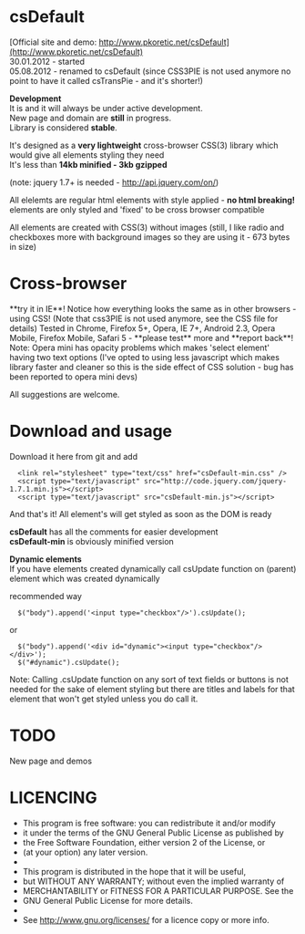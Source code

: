 <h1>
      csDefault
</h1>

 
 
[Official site and demo: http://www.pkoretic.net/csDefault](http://www.pkoretic.net/csDefault)  
30.01.2012 - started  
05.08.2012 - renamed to csDefault (since CSS3PIE is not used anymore no point to have it called csTransPie - and it's shorter!)


**Development**  
It is and it will always be under active development.   
New page and domain are **still** in progress.  
Library is considered **stable**.   

It's designed as a **very lightweight** cross-browser CSS(3) library which would give all elements styling they need  
It's less than **14kb minified - 3kb gzipped** 

(note: jquery 1.7+ is needed - http://api.jquery.com/on/)

All elelemts are regular html elements with style applied - **no html breaking!**  
elements are only styled and 'fixed' to be cross browser compatible 

All elements are created with CSS(3) without images (still, I like radio and checkboxes more with background images so they are using it - 673 bytes in size)

<h1>
      Cross-browser
</h1>
**try it in IE**! Notice how everything looks the same as in other browsers - using CSS!  
(Note that css3PIE is not used anymore, see the CSS file for details)  
Tested in Chrome, Firefox 5+, Opera, IE 7+, Android 2.3, Opera Mobile, Firefox Mobile, Safari 5 - **please test** more and **report back**!  
Note: Opera mini has opacity problems which makes 'select element' having two text options (I've opted to using less javascript which makes library faster and cleaner so this is the side effect of CSS solution - bug has been reported to opera mini devs)


All suggestions are welcome.  

Download and usage
=======================   
Download it here from git and add  

      <link rel="stylesheet" type="text/css" href="csDefault-min.css" />  
      <script type="text/javascript" src="http://code.jquery.com/jquery-1.7.1.min.js"></script>  
      <script type="text/javascript" src="csDefault-min.js"></script>  

And that's it! All element's will  get styled as soon as the DOM is ready  
  

**csDefault** has all the comments for easier development  
**csDefault-min** is obviously minified version  



**Dynamic elements**  
If you have elements created dynamically call csUpdate function on (parent) element which was created dynamically

recommended way
      
      $("body").append('<input type="checkbox"/>').csUpdate();

or

      $("body").append('<div id="dynamic"><input type="checkbox"/></div>');  
      $("#dynamic").csUpdate();
            
Note: Calling .csUpdate function on any sort of text fields or buttons is not needed for the sake of element styling but there are titles and labels for that element that won't get styled unless you do call it.

TODO
========================
New page and demos  



LICENCING
==================================================================================
 *    This program is free software: you can redistribute it and/or modify
 *    it under the terms of the GNU General Public License as published by
 *    the Free Software Foundation, either version 2 of the License, or
 *    (at your option) any later version.
 *
 *    This program is distributed in the hope that it will be useful,
 *    but WITHOUT ANY WARRANTY; without even the implied warranty of
 *    MERCHANTABILITY or FITNESS FOR A PARTICULAR PURPOSE.  See the
 *    GNU General Public License for more details.
 *
 *    See <http://www.gnu.org/licenses/> for a licence copy or more info.
